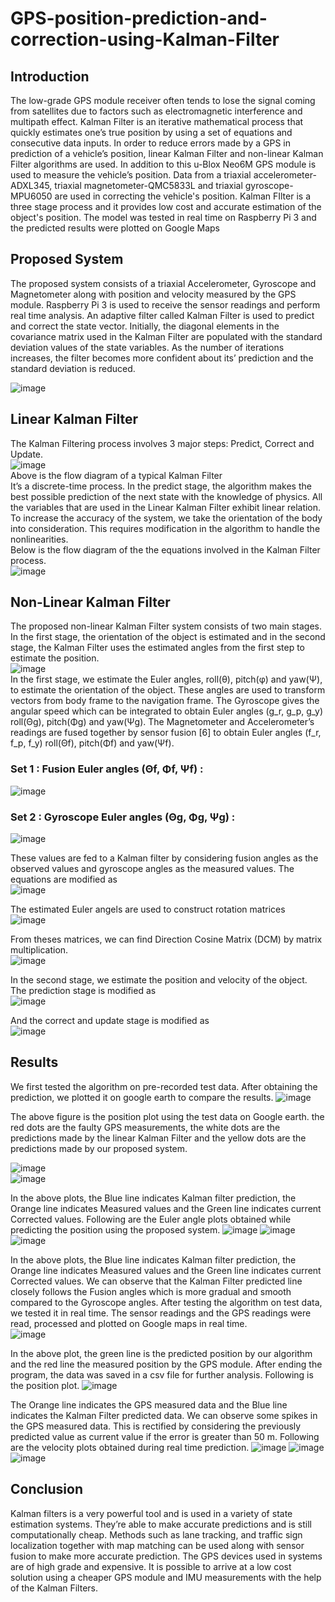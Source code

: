 # GPS-position-prediction-and-correction-using-Kalman-Filter

## Introduction

The low-grade GPS module receiver often tends to lose the signal coming from satellites due to factors such as electromagnetic interference and multipath effect.
Kalman Filter is an iterative mathematical process that quickly estimates one’s true position by using a set of equations and consecutive data inputs. In order to reduce errors made by a GPS in prediction of a vehicle’s position, linear Kalman Filter and non-linear Kalman Filter algorithms are used. 
In addition to this u-Blox Neo6M GPS module is used to measure the vehicle’s position. Data from a triaxial accelerometer-ADXL345, triaxial magnetometer-QMC5833L and triaxial gyroscope-MPU6050 are used in correcting the vehicle's position. Kalman FIlter is a three stage process and it provides low cost and accurate estimation of the object's position. The model was tested in real time on Raspberry Pi 3 and the predicted results were plotted on Google Maps

## Proposed System

The proposed system consists of a triaxial Accelerometer, Gyroscope and Magnetometer along with position and velocity measured by the GPS module. Raspberry Pi 3 is used to receive the sensor readings and perform real time analysis. 
An adaptive filter called Kalman Filter is used to predict and correct the state vector. Initially, the diagonal elements in the covariance matrix used in the Kalman Filter are populated with the standard deviation values of the state variables. As the number of iterations increases, the filter becomes more confident about its’ prediction and the standard deviation is reduced.

![image](https://user-images.githubusercontent.com/43513525/205542692-fb07c4f6-81e8-4b49-ba3e-4fe56edd4682.png)

## Linear Kalman Filter 

The Kalman Filtering process involves 3 major steps: Predict, Correct and Update.   
                      ![image](https://user-images.githubusercontent.com/43513525/205558091-32e7974d-96b2-480b-871f-4f422c145574.png)   
                           Above is the flow diagram of a typical Kalman Filter   
It’s a discrete-time process. In the predict stage, the algorithm makes the best possible prediction of the next state with the knowledge of physics.
All the variables that are used in the Linear Kalman Filter exhibit linear relation. To increase the accuracy of the system, we take the orientation of the body into consideration. This requires modification in the algorithm to handle the nonlinearities.  
Below is the flow diagram of the the equations involved in the Kalman Filter process.  
![image](https://user-images.githubusercontent.com/43513525/205558898-55b82c30-2686-4c46-9cf9-464c3f89800c.png)

## Non-Linear Kalman Filter

The proposed non-linear Kalman Filter system consists of two main stages. In the first stage, the orientation of the object is estimated and in the second stage, the Kalman Filter uses the estimated angles from the first step to estimate the position.  
![image](https://user-images.githubusercontent.com/43513525/205559483-0e0255ef-1225-4496-851d-42d3ac734747.png)  
In the first stage, we estimate the Euler angles, roll(θ), pitch(φ) and yaw(Ψ), to estimate the orientation of the object. These angles are used to transform vectors from body frame to the navigation frame.
The Gyroscope gives the angular speed which can be integrated to obtain Euler angles (g_r, g_p, g_y) roll(Θg), pitch(Φg) and yaw(Ψg). The Magnetometer and Accelerometer’s readings are fused together by sensor fusion [6] to obtain Euler angles (f_r, f_p, f_y)  roll(Θf), pitch(Φf) and yaw(Ψf).
### Set 1 : Fusion Euler angles (Θf, Φf, Ψf) : 
![image](https://user-images.githubusercontent.com/43513525/205560071-ff1dc231-0cba-41ee-abf4-8f71eb62c5df.png)  

### Set 2 :  Gyroscope Euler angles (Θg, Φg, Ψg) :
![image](https://user-images.githubusercontent.com/43513525/205560249-ff920183-ef06-43e6-a5a0-5a87b56a69c6.png)  

These values are fed to a Kalman filter by considering fusion angles as the observed 
values and gyroscope angles as the measured values. 
The equations are modified as  
![image](https://user-images.githubusercontent.com/43513525/205560628-42c0eedb-73ff-45ae-83cb-f7064b68a223.png)  

The estimated Euler angels are used to construct rotation matrices  
![image](https://user-images.githubusercontent.com/43513525/205560760-626bf091-dcae-4efe-96a9-56a73a2668b1.png)

From theses matrices, we can find Direction Cosine Matrix (DCM) by matrix 
multiplication.  
![image](https://user-images.githubusercontent.com/43513525/205560836-cfd05160-3d94-4e9b-8584-65c8a0e9baaa.png)  

In the second stage, we estimate the position and velocity of the object. The 
prediction stage is modified as  
![image](https://user-images.githubusercontent.com/43513525/205560900-a118b112-f4b5-4f8f-ac8f-83917e757f8b.png)  

And the correct and update stage is modified as  
![image](https://user-images.githubusercontent.com/43513525/205560966-f201781b-4a5a-4fd4-8fe8-952950bf4aec.png)

## Results

We first tested the algorithm on pre-recorded test data. After obtaining the prediction, we plotted it on google earth to compare the results.
![image](https://user-images.githubusercontent.com/43513525/205561334-c5b3e083-29fd-4a70-8bab-9d034f1ba73e.png)  
 
The above figure is the position plot using the test data on Google earth. the red dots are the faulty GPS measurements, the white dots are the predictions made by the linear Kalman Filter and the yellow dots are the predictions made by our proposed system.

![image](https://user-images.githubusercontent.com/43513525/205562024-fa1c5832-184e-46fa-a99e-f7d665bd04dc.png)  
![image](https://user-images.githubusercontent.com/43513525/205562215-12883547-8302-4b03-9446-b8d745a72674.png)  

In the above plots, the Blue line indicates Kalman filter prediction, the Orange line indicates Measured values and the Green line indicates current Corrected values.
Following are the Euler angle plots obtained while predicting the position using  the proposed system.
![image](https://user-images.githubusercontent.com/43513525/205562437-c15be12a-8739-44f6-896d-7602ca498637.png)
![image](https://user-images.githubusercontent.com/43513525/205562469-828ee8ca-2d8b-4cc8-9095-224ce1ff1cac.png)
![image](https://user-images.githubusercontent.com/43513525/205562484-b338f492-6007-4133-a67a-f4e91154cccf.png)  

In the above plots, the Blue line indicates Kalman filter prediction, the Orange line indicates Measured values and the Green line indicates current Corrected values. We can observe that the Kalman Filter predicted line closely follows the Fusion angles which is more gradual and smooth compared to the Gyroscope angles.
After testing the algorithm on test data, we tested it in real time. The sensor readings and the GPS readings were read, processed and plotted on Google maps in real time.  
![image](https://user-images.githubusercontent.com/43513525/205562572-3f673c67-e8f2-4637-b5ce-026869ccc42e.png)

In the above plot, the green line is the predicted position by our algorithm and the red line the measured position by the GPS module. After ending the program, the data was saved in a csv file for further analysis. 
Following is the position plot.
![image](https://user-images.githubusercontent.com/43513525/205562669-35d8c56b-4bf6-4ee4-9aa1-c38b052ed1c9.png)  

The Orange line indicates the GPS measured data and the Blue line indicates the Kalman Filter predicted data. We can observe some spikes in the GPS measured data. This is rectified by considering the previously predicted value as current value if the error is greater than 50 m.
Following are the velocity plots obtained during real time prediction.
![image](https://user-images.githubusercontent.com/43513525/205562830-34b9bac9-0b9a-4e6c-b43a-49168bf00e68.png)
![image](https://user-images.githubusercontent.com/43513525/205562849-3d3a7d3d-8227-41b5-a540-756f0882bec8.png)
![image](https://user-images.githubusercontent.com/43513525/205562870-553bf25e-4d59-4476-ba31-8370b9b4ab58.png)

## Conclusion

Kalman filters is a very powerful tool and is used in a variety of state estimation systems. They’re able to make accurate predictions and is still computationally cheap. Methods such as lane tracking, and traffic sign localization together with map matching can be used along with sensor fusion to make more accurate prediction.
The GPS devices used in systems are of high grade and expensive. It is possible to arrive at a low cost solution using a cheaper GPS module and IMU measurements with the help of the Kalman Filters. 

